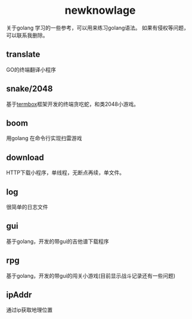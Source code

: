 # <center>newknowlage</center>
关于golang 学习的一些参考，可以用来练习golang语法。
如果有侵权等问题，可以联系我删除。

## translate

GO的终端翻译小程序

## snake/2048

基于<u>termbox</u>框架开发的终端贪吃蛇，和类2048小游戏。

## boom
用golang 在命令行实现扫雷游戏

## download

HTTP下载小程序，单线程，无断点再续，单文件。

## log

很简单的日志文件
## gui

基于golang，开发的带gui的吉他谱下载程序
## rpg

基于golang，开发的带gui的闯关小游戏(目前显示战斗记录还有一些问题)

##  ipAddr
通过ip获取地理位置
